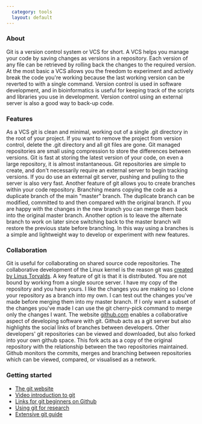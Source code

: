 ```yaml
---
  category: tools
  layout: default
---
```

### About

Git is a version control system or VCS for short. A VCS helps you manage your code by saving changes as versions in a repository. Each version of any file can be retrieved by rolling back the changes to the required version. At the most basic a VCS allows you the freedom to experiment and actively break the code you're working because the last working version can be reverted to with a single command. Version control is used in software development, and in bioinformatics is useful for keeping track of the scripts and libraries you use in development. Version control using an external server is also a good way to back-up code.

### Features

As a VCS git is clean and minimal, working out of a single .git directory in the root of your project. If you want to remove the project from version control, delete the .git directory and all git files are gone. Git managed repositories are small using compression to store the differences between versions. Git is fast at storing the latest version of your code, on even a large repository, it is almost instantaneous. Git repositories are simple to create, and don't necessarily require an external server to begin tracking versions. If you do use an external git server, pushing and pulling to the server is also very fast. Another feature of git allows you to create branches within your code repository. Branching means copying the code as a duplicate branch of the main "master" branch. The duplicate branch can be modified, committed to and then compared with the original branch. If you are happy with the changes in the new branch you can merge them back into the original master branch. Another option is to leave the alternate branch to work on later since switching back to the master branch will restore the previous state before branching. In this way using a branches is a simple and lightweight way to develop or experiment with new features.

### Collaboration

Git is useful for collaborating on shared source code repositories. The collaborative development of the Linux kernel is the reason git was [created by Linus Torvalds][history]. A key feature of git is that it is distributed. You are not bound by working from a single source server. I have my copy of the repository and you have yours. I like the changes you are making so I clone your repository as a branch into my own. I can test out the changes you've made before merging them into my master branch. If I only want a subset of the changes you've made I can use the git cherry-pick command to merge only the changes I want. The website [github.com][gh] enables a collaborative aspect of developing software with git. Github acts as a git server but also highlights the social links of branches between developers. Other developers' git repositories can be viewed and downloaded, but also forked into your own github space. This fork acts as a copy of the original repository with the relationship between the two repositories maintained. Github monitors the commits, merges and branching between repositories which can be viewed, compared, or visualised as a network.

### Getting started

- [The git website][git]
- [Video introduction to git][video]
- [Links for git beginners on Github][new]
- [Using git for research][research]
- [Extensive git guide][guide]


[history]: http://en.wikipedia.org/wiki/Git_(software)#Early_history
[gh]: http://www.github.com
[git]: http://git-scm.com/
[video]: http://www.gitcasts.com/posts/railsconf-git-talk
[research]: http://mendicantbug.com/2008/11/30/10-reasons-to-use-git-for-research/
[new]: http://github.com/blog/120-new-to-git
[guide]: http://www-cs-students.stanford.edu/~blynn/gitmagic/
